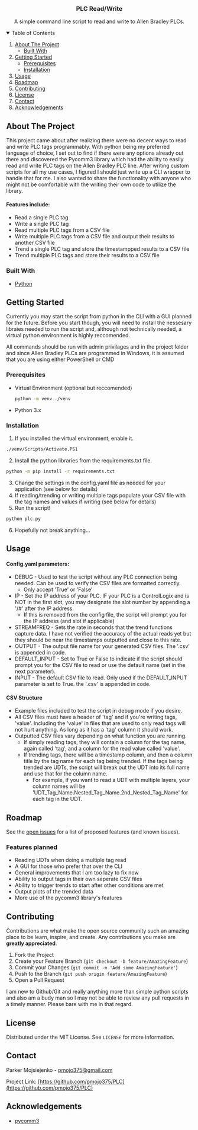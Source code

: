 <!-- PROJECT SHIELDS -->
<!--
*** I'm using markdown "reference style" links for readability.
*** Reference links are enclosed in brackets [ ] instead of parentheses ( ).
*** See the bottom of this document for the declaration of the reference variables
*** for contributors-url, forks-url, etc. This is an optional, concise syntax you may use.
*** https://www.markdownguide.org/basic-syntax/#reference-style-links
-->

<!-- PROJECT LOGO -->
<br />
<p align="center">
  <h3 align="center">PLC Read/Write</h3>
  <p align="center">A simple command line script to read and write to Allen Bradley PLCs.</p>
</p>



<!-- TABLE OF CONTENTS -->
<details open="open">
  <summary>Table of Contents</summary>
  <ol>
    <li>
      <a href="#about-the-project">About The Project</a>
      <ul>
        <li><a href="#built-with">Built With</a></li>
      </ul>
    </li>
    <li>
      <a href="#getting-started">Getting Started</a>
      <ul>
        <li><a href="#prerequisites">Prerequisites</a></li>
        <li><a href="#installation">Installation</a></li>
      </ul>
    </li>
    <li><a href="#usage">Usage</a></li>
    <li><a href="#roadmap">Roadmap</a></li>
    <li><a href="#contributing">Contributing</a></li>
    <li><a href="#license">License</a></li>
    <li><a href="#contact">Contact</a></li>
    <li><a href="#acknowledgements">Acknowledgements</a></li>
  </ol>
</details>


<!-- ABOUT THE PROJECT -->
## About The Project

This project came about after realizing there were no decent ways to read and
write PLC tags programmably. With python being my preferred language of choice,
I set out to find if there were any options already out there and discovered the
Pycomm3 library which had the ability to easily read and write PLC tags on the
Allen Bradley PLC line. After writing custom scripts for all my use cases, I
figured I should just write up a CLI wrapper to handle that for me. I also
wanted to share the functionality with anyone who might not be comfortable with
the writing their own code to utilize the library.

#### Features include:

* Read a single PLC tag
* Write a single PLC tag
* Read multiple PLC tags from a CSV file
* Write multiple PLC tags from a CSV file and output their results to another CSV file
* Trend a single PLC tag and store the timestampped results to a CSV file
* Trend multiple PLC tags and store their results to a CSV file


### Built With

* [Python](https://python.org)


<!-- GETTING STARTED -->
## Getting Started

Currently you may start the script from python in the CLI with a GUI planned for the future. Before you start though, you will need to install the nessesary libraies needed to run the script and, although not technically needed, a virtual python environment is highly reccomended.

All commands should be run with admin privilages and in the project folder and since Allen Bradley PLCs are programmed in Windows, it is assumed that you are using either PowerShell or CMD

### Prerequisites

* Virtual Environment (optional but reccomended)
  ```sh
  python -m venv ./venv
  ```
* Python 3.x

### Installation

1. If you installed the virtual environment, enable it.
  ```sh
  ./venv/Scripts/Activate.PS1
  ```
2. Install the python libraries from the requirements.txt file.
  ```sh
  python -m pip install -r requirements.txt
  ```
3. Change the settings in the config.yaml file as needed for your application (see below for details)
4. If reading/trending or writing multiple tags populate your CSV file with the tag names and values if writing (see below for details)
5. Run the script!
  ```sh
  python plc.py
  ```
6. Hopefully not break anything...



<!-- USAGE EXAMPLES -->
## Usage

#### Config.yaml parameters:
* DEBUG - Used to test the script without any PLC connection being needed. Can be used to verify the CSV files are formatted correctly.
  - Only accept 'True' or 'False'
* IP - Set the IP address of your PLC. IF your PLC is a ControlLogix and is NOT in the first slot, you may designate the slot number by appending a '/#' after the IP address.
  - If this is removed from the config file, the script will prompt you for the IP address (and slot if applicable)
* STREAMFREQ - Sets the rate in seconds that the trend functions capture data. I have not verified the accuracy of the actual reads yet but they should be near the timestamps outputted and close to this rate.
* OUTPUT - The output file name for your generated CSV files. The '.csv' is appended in code.
* DEFAULT_INPUT - Set to True or False to indicate if the script should prompt you for the CSV file to read or use the default name (set in the next parameter).
* INPUT - The default CSV file to read. Only used if the DEFAULT_INPUT parameter is set to True. the '.csv' is appended in code.

#### CSV Structure
* Example files included to test the script in debug mode if you desire.
* All CSV files must have a header of 'tag' and if you're writing tags, 'value'. Including the 'value' in files that are used to only read tags will not hurt anything. As long as it has a 'tag' column it should work.
* Outputted CSV files vary depending on what function you are running.
  - If simply reading tags, they will contain a column for the tag name, again called 'tag', and a column for the read value called 'value'.
  - If trending tags, there will be a timestamp column, and then a column title by the tag name for each tag being trended. If the tags being trended are UDTs, the script will break out the UDT into its full name and use that for the column name.
    - For example, if you want to read a UDT with multiple layers, your column names will be 'UDT_Tag_Name.Nested_Tag_Name.2nd_Nested_Tag_Name' for each tag in the UDT.


<!-- ROADMAP -->
## Roadmap

See the [open issues](https://github.com/pmojo375/PLC/issues) for a list of proposed features (and known issues).

### Features planned
* Reading UDTs when doing a multiple tag read
* A GUI for those who prefer that over the CLI
* General improvements that I am too lazy to fix now
* Ability to output tags in their own seperate CSV files
* Ability to trigger trends to start after other conditions are met
* Output plots of the trended data
* More use of the pycomm3 library's features



<!-- CONTRIBUTING -->
## Contributing

Contributions are what make the open source community such an amazing place to be learn, inspire, and create. Any contributions you make are **greatly appreciated**.

1. Fork the Project
2. Create your Feature Branch (`git checkout -b feature/AmazingFeature`)
3. Commit your Changes (`git commit -m 'Add some AmazingFeature'`)
4. Push to the Branch (`git push origin feature/AmazingFeature`)
5. Open a Pull Request

I am new to Github/Git and really anything more than simple python scripts and also am a budy man so I may not be able to review any pull requests in a timely manner. Please bare with me in that regard.



<!-- LICENSE -->
## License

Distributed under the MIT License. See `LICENSE` for more information.



<!-- CONTACT -->
## Contact

Parker Mojsiejenko - pmojo375@gmail.com

Project Link: [https://github.com/pmojo375/PLC](https://github.com/pmojo375/PLC)



<!-- ACKNOWLEDGEMENTS -->
## Acknowledgements
* [pycomm3](https://github.com/ottowayi/pycomm3)
